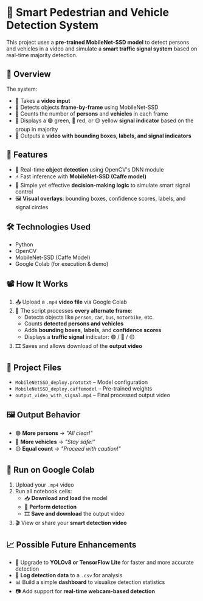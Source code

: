# 🚦 Smart Pedestrian and Vehicle Detection System

This project uses a **pre-trained MobileNet-SSD model** to detect persons and vehicles in a video and simulate a **smart traffic signal system** based on real-time majority detection.


## 📌 Overview

The system:
- 🎥 Takes a **video input**
- 🧠 Detects objects **frame-by-frame** using MobileNet-SSD
- 🔢 Counts the number of **persons** and **vehicles** in each frame
- 🚦 Displays a 🟢 green, 🔴 red, or 🟡 yellow **signal indicator** based on the group in majority
- 💾 Outputs a **video with bounding boxes, labels, and signal indicators**


## 🧠 Features

- 🎯 Real-time **object detection** using OpenCV's DNN module  
- ⚡ Fast inference with **MobileNet-SSD (Caffe model)**  
- 🔁 Simple yet effective **decision-making logic** to simulate smart signal control  
- 🖼️ **Visual overlays**: bounding boxes, confidence scores, labels, and signal circles  


## 🛠️ Technologies Used

- Python  
- OpenCV  
- MobileNet-SSD (Caffe Model)  
- Google Colab (for execution & demo)  


## 📽️ How It Works

1. 📤 Upload a `.mp4` **video file** via Google Colab  
2. 🧠 The script processes **every alternate frame**:
   - Detects objects like `person`, `car`, `bus`, `motorbike`, etc.
   - Counts **detected persons and vehicles**
   - Adds **bounding boxes**, **labels**, and **confidence scores**
   - Displays a **traffic signal** indicator: 🟢 / 🔴 / 🟡
3. 🎞️ Saves and allows download of the **output video**


## 📁 Project Files

- `MobileNetSSD_deploy.prototxt` – Model configuration  
- `MobileNetSSD_deploy.caffemodel` – Pre-trained weights  
- `output_video_with_signal.mp4` – Final processed output video  


## 🖼️ Output Behavior

- 🟢 **More persons** → _"All clear!"_  
- 🔴 **More vehicles** → _"Stay safe!"_  
- 🟡 **Equal count** → _"Proceed with caution!"_



## 🚀 Run on Google Colab

1. Upload your `.mp4` video  
2. Run all notebook cells:
   - 📥 **Download and load** the model  
   - 🧠 **Perform detection**
   - 🎞️ **Save and download** the output video  
3. 🎬 View or share your **smart detection video**



## 📈 Possible Future Enhancements

- 🔄 Upgrade to **YOLOv8 or TensorFlow Lite** for faster and more accurate detection  
- 🧾 **Log detection data** to a `.csv` for analysis  
- 📊 Build a simple **dashboard** to visualize detection statistics  
- 📷 Add support for **real-time webcam-based detection**
